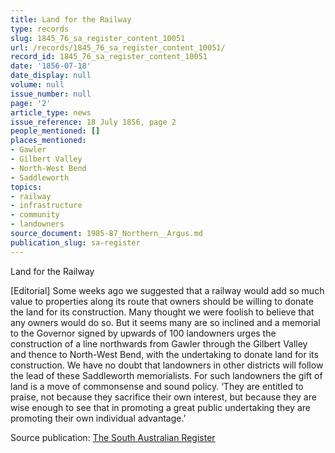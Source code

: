 ```yaml
---
title: Land for the Railway
type: records
slug: 1845_76_sa_register_content_10051
url: /records/1845_76_sa_register_content_10051/
record_id: 1845_76_sa_register_content_10051
date: '1856-07-18'
date_display: null
volume: null
issue_number: null
page: '2'
article_type: news
issue_reference: 18 July 1856, page 2
people_mentioned: []
places_mentioned:
- Gawler
- Gilbert Valley
- North-West Bend
- Saddleworth
topics:
- railway
- infrastructure
- community
- landowners
source_document: 1985-87_Northern__Argus.md
publication_slug: sa-register
---
```


Land for the Railway

[Editorial] Some weeks ago we suggested that a railway would add so much value to properties along its route that owners should be willing to donate the land for its construction.  Many thought we were foolish to believe that any owners would do so.  But it seems many are so inclined and a memorial to the Governor signed by upwards of 100 landowners urges the construction of a line northwards from Gawler through the Gilbert Valley and thence to North-West Bend, with the undertaking to donate land for its construction.  We have no doubt that landowners in other districts will follow the lead of these Saddleworth memorialists.  For such landowners the gift of land is a move of commonsense and sound policy.  ‘They are entitled to praise, not because they sacrifice their own interest, but because they are wise enough to see that in promoting a great public undertaking they are promoting their own individual advantage.’

Source publication: [The South Australian Register](/publications/sa-register/)
